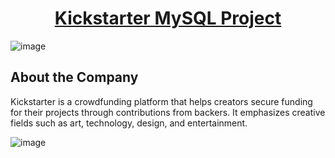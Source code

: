 <div align="center"><h1><u>Kickstarter MySQL Project</u></h1></div>

![image](https://github.com/user-attachments/assets/89897c3d-2b72-45f8-a9e5-1852da3cc6b9)

<h2><u></u>About the Company</u></h2>
<p>Kickstarter is a crowdfunding platform that helps creators secure funding for their projects through contributions from backers. It emphasizes creative fields such as art, technology, design, and entertainment.
</p>

![image](https://github.com/user-attachments/assets/8be9f1cf-f5d5-4d58-bece-9e714bad404c)

